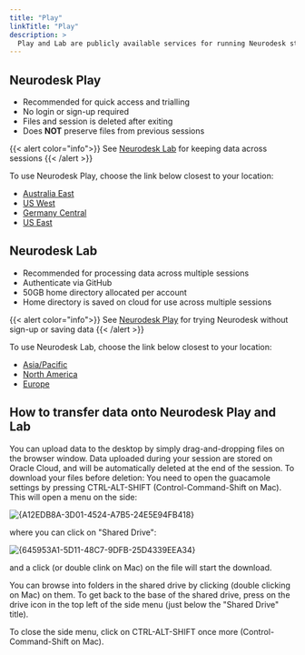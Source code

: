 ```yaml
---
title: "Play"
linkTitle: "Play"
description: >
  Play and Lab are publicly available services for running Neurodesk straight from the browser
---
```


## Neurodesk Play
- Recommended for quick access and trialling
- No login or sign-up required
- Files and session is deleted after exiting
- Does **NOT** preserve files from previous sessions

{{< alert color="info">}}
See [Neurodesk Lab](#neurodesk-lab) for keeping data across sessions
{{< /alert >}}

To use Neurodesk Play, choose the link below closest to your location:
- [Australia East](https://play-sydney.neurodesk.org/v2/gh/neurodesk/jupyter-neurodesktop-image/main)
- [US West](https://play-phoenix.neurodesk.org/v2/gh/neurodesk/jupyter-neurodesktop-image/main)
- [Germany Central](https://play-frankfurt.neurodesk.org/v2/gh/neurodesk/jupyter-neurodesktop-image/main)
- [US East](https://play-ashburn.neurodesk.org/v2/gh/neurodesk/jupyter-neurodesktop-image/main)

## Neurodesk Lab
- Recommended for processing data across multiple sessions
- Authenticate via GitHub
- 50GB home directory allocated per account
- Home directory is saved on cloud for use across multiple sessions

{{< alert color="info">}}
See [Neurodesk Play](#neurodesk-play) for trying Neurodesk without sign-up or saving data
{{< /alert >}}

To use Neurodesk Lab, choose the link below closest to your location:
- [Asia/Pacific](https://bhsydney.neurodesk.org/)
- [North America](https://bhnam.neurodesk.org/)
- [Europe](https://bheurope.neurodesk.org/)


## How to transfer data onto Neurodesk Play and Lab

You can upload data to the desktop by simply drag-and-dropping files on the browser window. Data uploaded during your session are stored on Oracle Cloud, and will be automatically deleted at the end of the session. To download your files before deletion: You need to open the guacamole settings by pressing CTRL-ALT-SHIFT (Control-Command-Shift on Mac). This will open a menu on the side:

![{A12EDB8A-3D01-4524-A7B5-24E5E94FB418}](https://user-images.githubusercontent.com/4021595/160577828-0f8ba04e-aed7-4c26-a8d2-baf6c4be317a.png)


where you can click on "Shared Drive":

![{645953A1-5D11-48C7-9DFB-25D4339EEA34}](https://user-images.githubusercontent.com/4021595/160577926-06e48896-9301-426a-b7d5-9d3b2df14504.png)

and a click (or double clink on Mac) on the file will start the download.

You can browse into folders in the shared drive by clicking (double clicking on Mac) on them. To get back to the base of the shared drive, press on the drive icon in the top left of the side menu (just below the "Shared Drive" title).

To close the side menu, click on CTRL-ALT-SHIFT once more (Control-Command-Shift on Mac).

